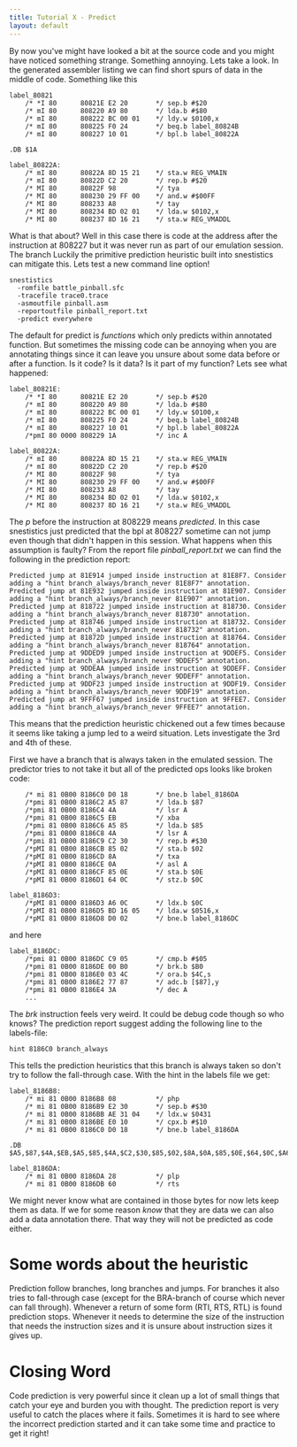 ```yaml
---
title: Tutorial X - Predict
layout: default
---
```

By now you've might have looked a bit at the source code and you might have noticed something strange. Something annoying. Lets take a look.
In the generated assembler listing we can find short spurs of data in the middle of code. Something like this
~~~~~~~~~~~~~~~~
label_80821
    /* *I 80      80821E E2 20       */ sep.b #$20
    /* mI 80      808220 A9 80       */ lda.b #$80
    /* mI 80      808222 BC 00 01    */ ldy.w $0100,x
    /* mI 80      808225 F0 24       */ beq.b label_80824B
    /* mI 80      808227 10 01       */ bpl.b label_80822A

.DB $1A

label_80822A:
    /* mI 80      80822A 8D 15 21    */ sta.w REG_VMAIN
    /* mI 80      80822D C2 20       */ rep.b #$20
    /* MI 80      80822F 98          */ tya
    /* MI 80      808230 29 FF 00    */ and.w #$00FF
    /* MI 80      808233 A8          */ tay
    /* MI 80      808234 BD 02 01    */ lda.w $0102,x
    /* MI 80      808237 8D 16 21    */ sta.w REG_VMADDL
~~~~~~~~~~~~~~~~
What is that about? Well in this case there is code at the address after the instruction at 808227 but it was never run as part of our emulation session. The branch Luckily the primitive prediction heuristic built into snestistics can mitigate this. Lets test a new command line option!
~~~~~~~~~~~~~~~~
snestistics
  -romfile battle_pinball.sfc
  -tracefile trace0.trace
  -asmoutfile pinball.asm
  -reportoutfile pinball_report.txt
  -predict everywhere
~~~~~~~~~~~~~~~~
The default for predict is *functions* which only predicts within annotated function. But sometimes the missing code can be annoying when you are annotating things since it can leave you unsure about some data before or after a function. Is it code? Is it data? Is it part of my function? Lets see what happened:
~~~~~~~~~~~~~~~~
label_80821E:
    /* *I 80      80821E E2 20       */ sep.b #$20
    /* mI 80      808220 A9 80       */ lda.b #$80
    /* mI 80      808222 BC 00 01    */ ldy.w $0100,x
    /* mI 80      808225 F0 24       */ beq.b label_80824B
    /* mI 80      808227 10 01       */ bpl.b label_80822A
    /*pmI 80 0000 808229 1A          */ inc A

label_80822A:
    /* mI 80      80822A 8D 15 21    */ sta.w REG_VMAIN
    /* mI 80      80822D C2 20       */ rep.b #$20
    /* MI 80      80822F 98          */ tya
    /* MI 80      808230 29 FF 00    */ and.w #$00FF
    /* MI 80      808233 A8          */ tay
    /* MI 80      808234 BD 02 01    */ lda.w $0102,x
    /* MI 80      808237 8D 16 21    */ sta.w REG_VMADDL
~~~~~~~~~~~~~~~~
The *p* before the instruction at 808229 means *predicted*. In this case snestistics just predicted that the bpl at 808227 sometime can not jump even though that didn't happen in this session. What happens when this assumption is faulty? From the report file *pinball_report.txt* we can find the following in the prediction report:
~~~~~~~~~~~~~~~~
Predicted jump at 81E914 jumped inside instruction at 81E8F7. Consider adding a "hint branch_always/branch_never 81E8F7" annotation.
Predicted jump at 81E932 jumped inside instruction at 81E907. Consider adding a "hint branch_always/branch_never 81E907" annotation.
Predicted jump at 818722 jumped inside instruction at 818730. Consider adding a "hint branch_always/branch_never 818730" annotation.
Predicted jump at 818746 jumped inside instruction at 818732. Consider adding a "hint branch_always/branch_never 818732" annotation.
Predicted jump at 81872D jumped inside instruction at 818764. Consider adding a "hint branch_always/branch_never 818764" annotation.
Predicted jump at 9DDED9 jumped inside instruction at 9DDEF5. Consider adding a "hint branch_always/branch_never 9DDEF5" annotation.
Predicted jump at 9DDEAA jumped inside instruction at 9DDEFF. Consider adding a "hint branch_always/branch_never 9DDEFF" annotation.
Predicted jump at 9DDF23 jumped inside instruction at 9DDF19. Consider adding a "hint branch_always/branch_never 9DDF19" annotation.
Predicted jump at 9FFF67 jumped inside instruction at 9FFEE7. Consider adding a "hint branch_always/branch_never 9FFEE7" annotation.
~~~~~~~~~~~~~~~~
This means that the prediction heuristic chickened out a few times because it seems like taking a jump led to a weird situation. Lets investigate the 3rd and 4th of these.

First we have a branch that is always taken in the emulated session. The predictor tries to not take it but all of the predicted ops looks like broken code:
~~~~~~~~~~~~~~~~
    /* mi 81 0B00 8186C0 D0 18       */ bne.b label_8186DA
    /*pmi 81 0B00 8186C2 A5 87       */ lda.b $87
    /*pmi 81 0B00 8186C4 4A          */ lsr A
    /*pmi 81 0B00 8186C5 EB          */ xba
    /*pmi 81 0B00 8186C6 A5 85       */ lda.b $85
    /*pmi 81 0B00 8186C8 4A          */ lsr A
    /*pmi 81 0B00 8186C9 C2 30       */ rep.b #$30
    /*pMI 81 0B00 8186CB 85 02       */ sta.b $02
    /*pMI 81 0B00 8186CD 8A          */ txa
    /*pMI 81 0B00 8186CE 0A          */ asl A
    /*pMI 81 0B00 8186CF 85 0E       */ sta.b $0E
    /*pMI 81 0B00 8186D1 64 0C       */ stz.b $0C

label_8186D3:
    /*pMI 81 0B00 8186D3 A6 0C       */ ldx.b $0C
    /*pMI 81 0B00 8186D5 BD 16 05    */ lda.w $0516,x
    /*pMI 81 0B00 8186D8 D0 02       */ bne.b label_8186DC
~~~~~~~~~~~~~~~~
and here
~~~~~~~~~~~~~~~~
label_8186DC:
    /*pmi 81 0B00 8186DC C9 05       */ cmp.b #$05
    /*pmi 81 0B00 8186DE 00 B0       */ brk.b $B0
    /*pmi 81 0B00 8186E0 03 4C       */ ora.b $4C,s
    /*pmi 81 0B00 8186E2 77 87       */ adc.b [$87],y
    /*pmi 81 0B00 8186E4 3A          */ dec A
    ...
~~~~~~~~~~~~~~~~
The *brk* instruction feels very weird. It could be debug code though so who knows? The prediction report suggest adding the following line to the labels-file:
~~~~~~~~~~~~~~~~
hint 8186C0 branch_always
~~~~~~~~~~~~~~~~
This tells the prediction heuristics that this branch is always taken so don't try to follow the fall-through case. With the hint in the labels file we get:
~~~~~~~~~~~~~~~~
label_8186B8:
    /* mi 81 0B00 8186B8 08          */ php
    /* mi 81 0B00 8186B9 E2 30       */ sep.b #$30
    /* mi 81 0B00 8186BB AE 31 04    */ ldx.w $0431
    /* mi 81 0B00 8186BE E0 10       */ cpx.b #$10
    /* mi 81 0B00 8186C0 D0 18       */ bne.b label_8186DA

.DB $A5,$87,$4A,$EB,$A5,$85,$4A,$C2,$30,$85,$02,$8A,$0A,$85,$0E,$64,$0C,$A6,$0C,$BD,$16,$05,$D0,$02

label_8186DA:
    /* mi 81 0B00 8186DA 28          */ plp
    /* mi 81 0B00 8186DB 60          */ rts
~~~~~~~~~~~~~~~~
We might never know what are contained in those bytes for now lets keep them as data. If we for some reason *know* that they are data we can also add a data annotation there. That way they will not be predicted as code either.

Some words about the heuristic
==============================
Prediction follow branches, long branches and jumps. For branches it also tries to fall-through case (except for the BRA-branch of course which never can fall through). Whenever a return of some form (RTI, RTS, RTL) is found prediction stops. Whenever it needs to determine the size of the instruction that needs the instruction sizes and it is unsure about instruction sizes it gives up.

Closing Word
============
Code prediction is very powerful since it clean up a lot of small things that catch your eye and burden you with thought. The prediction report is very useful to catch the places where it fails. Sometimes it is hard to see where the incorrect prediction started and it can take some time and practice to get it right!
